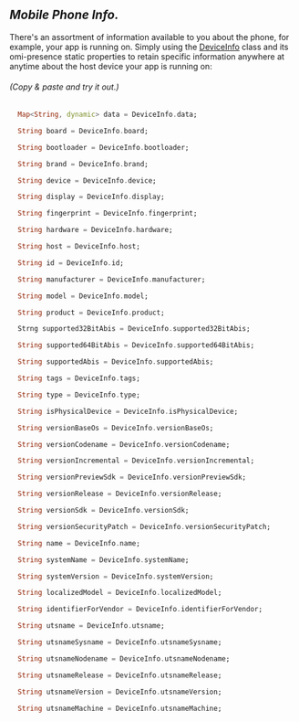 ## _Mobile Phone Info._

There's an assortment of information available to you about the phone, for example, your app is running on.
Simply using the [DeviceInfo](https://pub.dev/documentation/fluttery_framework/latest/controller_device_info/DeviceInfo-class.html)
class and its omi-presence static properties to retain specific 
information anywhere at anytime about the host device your app is running on:

###### (Copy & paste and try it out.)
```Dart
  Map<String, dynamic> data = DeviceInfo.data;

  String board = DeviceInfo.board;

  String bootloader = DeviceInfo.bootloader;

  String brand = DeviceInfo.brand;

  String device = DeviceInfo.device;

  String display = DeviceInfo.display;

  String fingerprint = DeviceInfo.fingerprint;

  String hardware = DeviceInfo.hardware;

  String host = DeviceInfo.host;

  String id = DeviceInfo.id;

  String manufacturer = DeviceInfo.manufacturer;

  String model = DeviceInfo.model;

  String product = DeviceInfo.product;

  Strng supported32BitAbis = DeviceInfo.supported32BitAbis;

  String supported64BitAbis = DeviceInfo.supported64BitAbis;

  String supportedAbis = DeviceInfo.supportedAbis;

  String tags = DeviceInfo.tags;

  String type = DeviceInfo.type;

  String isPhysicalDevice = DeviceInfo.isPhysicalDevice;

  String versionBaseOs = DeviceInfo.versionBaseOs;

  String versionCodename = DeviceInfo.versionCodename;

  String versionIncremental = DeviceInfo.versionIncremental;

  String versionPreviewSdk = DeviceInfo.versionPreviewSdk;

  String versionRelease = DeviceInfo.versionRelease;

  String versionSdk = DeviceInfo.versionSdk;

  String versionSecurityPatch = DeviceInfo.versionSecurityPatch;

  String name = DeviceInfo.name;

  String systemName = DeviceInfo.systemName;

  String systemVersion = DeviceInfo.systemVersion;

  String localizedModel = DeviceInfo.localizedModel;

  String identifierForVendor = DeviceInfo.identifierForVendor;

  String utsname = DeviceInfo.utsname;

  String utsnameSysname = DeviceInfo.utsnameSysname;

  String utsnameNodename = DeviceInfo.utsnameNodename;

  String utsnameRelease = DeviceInfo.utsnameRelease;

  String utsnameVersion = DeviceInfo.utsnameVersion;

  String utsnameMachine = DeviceInfo.utsnameMachine;
```

